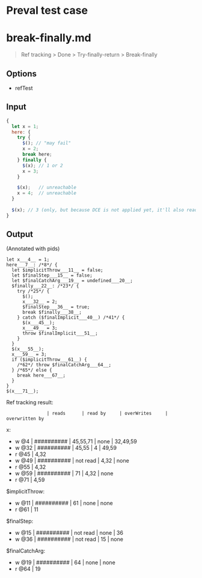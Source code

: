 # Preval test case

# break-finally.md

> Ref tracking > Done > Try-finally-return > Break-finally

## Options

- refTest

## Input

`````js filename=intro
{
  let x = 1;
  here: {
    try {
      $(); // "may fail"
      x = 2;
      break here;
    } finally {
      $(x); // 1 or 2
      x = 3;
    }

    $(x);   // unreachable
    x = 4;  // unreachable
  }
  
  $(x); // 3 (only, but because DCE is not applied yet, it'll also read 1)
}
`````

## Output

(Annotated with pids)

`````filename=intro
let x___4__ = 1;
here___7__: /*8*/ {
  let $implicitThrow___11__ = false;
  let $finalStep___15__ = false;
  let $finalCatchArg___19__ = undefined___20__;
  $finally___22__: /*23*/ {
    try /*25*/ {
      $();
      x___32__ = 2;
      $finalStep___36__ = true;
      break $finally___38__;
    } catch ($finalImplicit___40__) /*41*/ {
      $(x___45__);
      x___49__ = 3;
      throw $finalImplicit___51__;
    }
  }
  $(x___55__);
  x___59__ = 3;
  if ($implicitThrow___61__) {
    /*62*/ throw $finalCatchArg___64__;
  } /*65*/ else {
    break here___67__;
  }
}
$(x___71__);
`````

Ref tracking result:

                   | reads      | read by     | overWrites     | overwritten by
x:
  - w @4       | ########## | 45,55,71    | none           | 32,49,59
  - w @32      | ########## | 45,55       | 4              | 49,59
  - r @45      | 4,32
  - w @49      | ########## | not read    | 4,32           | none
  - r @55      | 4,32
  - w @59      | ########## | 71          | 4,32           | none
  - r @71      | 4,59

$implicitThrow:
  - w @11          | ########## | 61          | none           | none
  - r @61          | 11

$finalStep:
  - w @15          | ########## | not read    | none           | 36
  - w @36          | ########## | not read    | 15             | none

$finalCatchArg:
  - w @19          | ########## | 64          | none           | none
  - r @64          | 19
